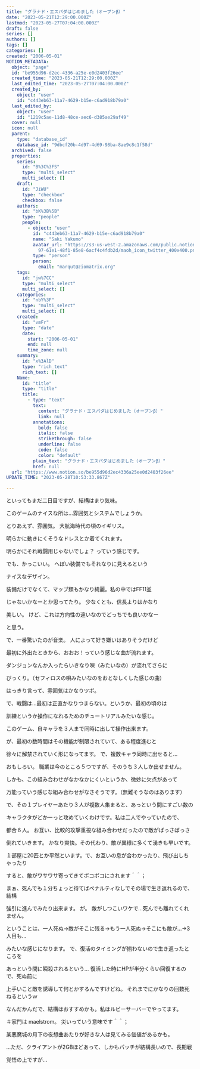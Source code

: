 ```yaml
---
title: "グラナド・エスパダはじめました（オープンβ）"
date: "2023-05-21T12:29:00.000Z"
lastmod: "2023-05-27T07:04:00.000Z"
draft: false
series: []
authors: []
tags: []
categories: []
created: "2006-05-01"
NOTION_METADATA:
  object: "page"
  id: "be955d96-d2ec-4336-a25e-e0d2403f26ee"
  created_time: "2023-05-21T12:29:00.000Z"
  last_edited_time: "2023-05-27T07:04:00.000Z"
  created_by:
    object: "user"
    id: "c443eb63-11a7-4629-b15e-c6ad918b79a0"
  last_edited_by:
    object: "user"
    id: "1219c5ae-11d8-48ce-aec6-d385ae29af49"
  cover: null
  icon: null
  parent:
    type: "database_id"
    database_id: "9dbcf20b-4d97-4d69-98ba-8ae9c8c1f58d"
  archived: false
  properties:
    series:
      id: "B%3C%3FS"
      type: "multi_select"
      multi_select: []
    draft:
      id: "JiWU"
      type: "checkbox"
      checkbox: false
    authors:
      id: "bK%3B%5B"
      type: "people"
      people:
        - object: "user"
          id: "c443eb63-11a7-4629-b15e-c6ad918b79a0"
          name: "Saki Yakumo"
          avatar_url: "https://s3-us-west-2.amazonaws.com/public.notion-static.com/3ad1c4\
            97-61e1-48f1-85e8-6acf4c4fdb2d/maoh_icon_twitter_400x400.png"
          type: "person"
          person:
            email: "marqut@ziomatrix.org"
    tags:
      id: "jw%7CC"
      type: "multi_select"
      multi_select: []
    categories:
      id: "nbY%3F"
      type: "multi_select"
      multi_select: []
    created:
      id: "vmFr"
      type: "date"
      date:
        start: "2006-05-01"
        end: null
        time_zone: null
    summary:
      id: "x%3AlD"
      type: "rich_text"
      rich_text: []
    Name:
      id: "title"
      type: "title"
      title:
        - type: "text"
          text:
            content: "グラナド・エスパダはじめました（オープンβ）"
            link: null
          annotations:
            bold: false
            italic: false
            strikethrough: false
            underline: false
            code: false
            color: "default"
          plain_text: "グラナド・エスパダはじめました（オープンβ）"
          href: null
  url: "https://www.notion.so/be955d96d2ec4336a25ee0d2403f26ee"
UPDATE_TIME: "2023-05-28T10:53:33.867Z"

---
```

<link rel="stylesheet" href="https://cdn.jsdelivr.net/npm/katex@0.16.2/dist/katex.min.css" integrity="sha384-bYdxxUwYipFNohQlHt0bjN/LCpueqWz13HufFEV1SUatKs1cm4L6fFgCi1jT643X" crossorigin="anonymous">


といってもまだ二日目ですが、結構はまり気味。


このゲームのナイスな所は…雰囲気とシステムでしょうか。


とりあえず、雰囲気。 大航海時代の頃のイギリス。


明らかに動きにくそうなドレスとか着てくれます。


明らかにそれ戦闘用じゃないでしょ？ っていう感じです。


でも、かっこいい。 へぼい装備でもそれなりに見えるという


ナイスなデザイン。


装備だけでなくて、マップ類もかなり綺麗。私の中ではFF11並


じゃないかなーとか思ってたり。 少なくとも、信長よりはかなり


美しい。 けど、これは方向性の違いなのでどっちでも良いかなー


と思う。


で、一番驚いたのが音楽。 人によって好き嫌いはありそうだけど


最初に外出たときから、おおお！っていう感じな曲が流れます。


ダンジョンなんか入ったらいきなり唄（みたいなの）が流れてさらに


びっくり。（セフィロスの唄みたいなのをおとなしくした感じの曲）


はっきり言って、雰囲気はかなりツボ。


で、戦闘は…最初は正直かなりつまらない。というか、最初の頃のは


訓練というか操作になれるためのチュートリアルみたいな感じ。


このゲーム、自キャラを３人まで同時に出して操作出来ます。


が、最初の数時間はその機能が制限されていて、ある程度進むと


徐々に解禁されていく形になってます。 で、複数キャラ同時に出せると…


おもしろい。 職業は今のところ５つですが、そのうち３人しか出せません。


しかも、この組み合わせがなかなかにくいというか、微妙に欠点があって


万能っていう感じな組み合わせがなさそうです。（無難そうなのはあります）


で、その１プレイヤーあたり３人が複数人集まると、あっという間にすごい数の


キャラクタがどかーっと攻めていくわけです。私は二人でやっていたので、


都合６人。 お互い、比較的攻撃重視な組み合わせだったので敵がばっさばっさ


倒れていきます。 かなり爽快。その代わり、敵が異様に多くて湧きも早いです。


１部屋に20匹とか平然といます。で、お互いの息が合わかったり、飛び出しちゃったり


すると、敵がワサワサ寄ってきてボコボコにされます＾＾；


まぁ、死んでも１分ちょっと待てばペナルティなしでその場で生き返れるので、結構


強引に進んでみたり出来ます。 が。 敵がしつこいワケで…死んでも離れてくれません。


ということは、一人死ぬ→敵がそこに残る→もう一人死ぬ→そこにも敵が…→3人目も…


みたいな感じになります。 で、復活のタイミングが揃わないので生き返ったところを


あっという間に瞬殺されるという… 復活した時にHPが半分くらい回復するので、死ぬ前に


上手いこと敵を誘導して何とかするんですけどね。 それまでにかなりの回数死ねるというｗ


なんだかんだで、結構はおすすめかも。私はルビーサーバーでやってます。


＃家門は maelstrom。 災いっていう意味です＾＾；


某悪魔城の月下の夜想曲あたりが好きな人は見てみる価値があるかも。


…ただ、クライアントが2GBほどあって、しかもパッチが結構長いので、長期戦


覚悟の上ですが…

